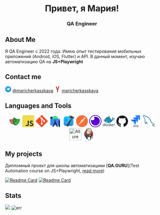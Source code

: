 <h1 align="center">Привет, я Мария!</h1>
<h3 align="center">QA Engineer</h3>

## About Me
Я QA Engineer с 2022 года. Имею опыт тестирования мобильных приложений (Android, iOS, Flutter) и API.
В данный момент, изучаю автоматизацию QA на **JS+Playwright**  

## Contact me
<img src="assets/telegram.png" title="Telegram" alt="Telegram" width="20" height="20"/> [@maricherkasskaya](https://t.me/maricherkasskaya)
<img src="assets/yandex.png" title="Yandex" alt="Yandex" width="20" height="20"/> [maricherkasskaya](maricherkasskaya@yandex.ru)



## Languages and Tools
<p align="center">
  <img src="https://github.com/devicons/devicon/blob/master/icons/playwright/playwright-original.svg" title="Playwright" **alt="Playwright" width="40" height="40"/>
  <img src="https://github.com/devicons/devicon/blob/master/icons/javascript/javascript-original.svg" title="JavaScript" alt="JavaScript" width="40" height="40"/>
  <img src="https://github.com/devicons/devicon/blob/master/icons/git/git-original.svg" title="Git" **alt="Git" width="40" height="40"/>
  <img src="https://github.com/devicons/devicon/blob/master/icons/androidstudio/androidstudio-original.svg" title="Android Studio" **alt="Android Studio" width="40" height="40"/>
  <img src="https://github.com/devicons/devicon/blob/master/icons/xcode/xcode-original.svg" title="Xcode" **alt="Xcode" width="40" height="40"/>
  <img src="https://github.com/devicons/devicon/blob/master/icons/postman/postman-original.svg" title="Postman" **alt="Postman" width="40" height="40"/>
  <img src="https://github.com/devicons/devicon/blob/master/icons/insomnia/insomnia-original.svg" title="Insomnia" **alt="Insomnia" width="40" height="40"/>
  <img src="https://github.com/devicons/devicon/blob/master/icons/docker/docker-original-wordmark.svg" title="Docker" **alt="Docker" width="40" height="40"/>
  <img src="https://github.com/devicons/devicon/blob/master/icons/github/github-original.svg" title="GitHub" **alt="GitHub" width="40" height="40"/>
  <img src="https://github.com/devicons/devicon/blob/master/icons/jira/jira-original-wordmark.svg" title="Jira" **alt="Jira" width="40" height="40"/>
  <img src="https://github.com/devicons/devicon/blob/master/icons/mysql/mysql-original.svg" title="MySql" **alt="MySq" width="40" height="40"/>
  <img src="https://github.com/allure-framework/allure2/blob/main/.idea/icon.png" title="Allure Report" **alt="Allure Report" width="40" height="40"/>
  <img src="https://github.com/devicons/devicon/blob/master/icons/jenkins/jenkins-original.svg" title="Jenkins" **alt="Jenkins" width="40" height="40"/>
</p>

## My projects
Дипломный проект для школы автоматизациии [**QA.GURU**](Test Automation course on JS+Playwright, [read more](https://qa.guru/java))  

[![Readme Card](https://github-readme-stats.vercel.app/api/pin/?username=maricherkasskaya&repo=academy_bugs_test&theme=blueberry)](https://github.com/maricherkasskaya/academy_bugs_test)
[![Readme Card](https://github-readme-stats.vercel.app/api/pin/?username=maricherkasskaya&repo=API_challenges_playwright&theme=blueberry)](https://github.com/maricherkasskaya/API_challenges_playwright)


## Stats
![](http://github-profile-summary-cards.vercel.app/api/cards/stats?username=maricherkasskaya&theme=blueberry)
<img style="border-radius: 5px; width: 200px;" src="media/err.jpg" title="err">
